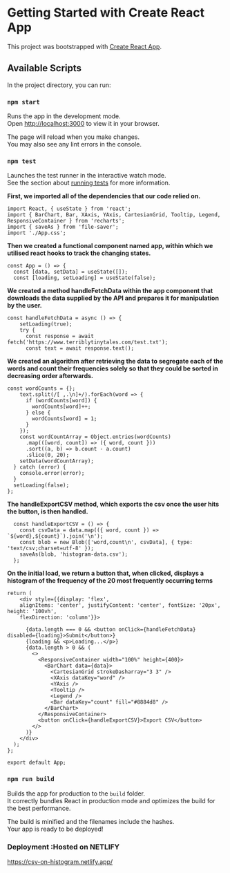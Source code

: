 # Getting Started with Create React App

This project was bootstrapped with [Create React App](https://github.com/facebook/create-react-app).

## Available Scripts

In the project directory, you can run:

### `npm start`

Runs the app in the development mode.\
Open [http://localhost:3000](http://localhost:3000) to view it in your browser.

The page will reload when you make changes.\
You may also see any lint errors in the console.

### `npm test`

Launches the test runner in the interactive watch mode.\
See the section about [running tests](https://facebook.github.io/create-react-app/docs/running-tests) for more information.

**First, we imported all of the dependencies that our code relied on.**


```
import React, { useState } from 'react';
import { BarChart, Bar, XAxis, YAxis, CartesianGrid, Tooltip, Legend, ResponsiveContainer } from 'recharts';
import { saveAs } from 'file-saver';
import './App.css';
```


**Then we created a functional component named app, within which we utilised react hooks to track the changing states.**


```
const App = () => {
  const [data, setData] = useState([]);
  const [loading, setLoading] = useState(false);
```


**We created a method handleFetchData within the app component that downloads the data supplied by the API and prepares it for manipulation by the user.**

```
const handleFetchData = async () => {
    setLoading(true);
    try {
      const response = await fetch('https://www.terriblytinytales.com/test.txt');
      const text = await response.text();
```


**We created an algorithm after retrieving the data to segregate each of the words and count their frequencies solely so that they could be sorted in decreasing order afterwards.**

  ```
const wordCounts = {};
      text.split(/[ ,.\n]+/).forEach(word => {
        if (wordCounts[word]) {
          wordCounts[word]++;
        } else {
          wordCounts[word] = 1;
        }
      });
      const wordCountArray = Object.entries(wordCounts)
        .map(([word, count]) => ({ word, count }))
        .sort((a, b) => b.count - a.count)
        .slice(0, 20);
      setData(wordCountArray);
    } catch (error) {
      console.error(error);
    }
    setLoading(false);
  };

```

**The handleExportCSV method, which exports the csv once the user hits the button, is then handled.**

```
  const handleExportCSV = () => {
    const csvData = data.map(({ word, count }) => `${word},${count}`).join('\n');
    const blob = new Blob(['word,count\n', csvData], { type: 'text/csv;charset=utf-8' });
    saveAs(blob, 'histogram-data.csv');
  };
```

**On the initial load, we return a button that, when clicked, displays a histogram of the frequency of the 20 most frequently occurring terms**

```
return (
    <div style={{display: 'flex', 
    alignItems: 'center', justifyContent: 'center', fontSize: '20px', height: '100vh',
    flexDirection: 'column'}}>

      {data.length === 0 && <button onClick={handleFetchData} disabled={loading}>Submit</button>}
      {loading && <p>Loading...</p>}
      {data.length > 0 && (
        <>
          <ResponsiveContainer width="100%" height={400}>
            <BarChart data={data}>
              <CartesianGrid strokeDasharray="3 3" />
              <XAxis dataKey="word" />
              <YAxis />
              <Tooltip />
              <Legend />
              <Bar dataKey="count" fill="#8884d8" />
            </BarChart>
          </ResponsiveContainer>
          <button onClick={handleExportCSV}>Export CSV</button>
        </>
      )}
    </div>
  );
};

export default App;

```
### `npm run build`

Builds the app for production to the `build` folder.\
It correctly bundles React in production mode and optimizes the build for the best performance.

The build is minified and the filenames include the hashes.\
Your app is ready to be deployed!


### Deployment :Hosted on NETLIFY
<!-- Host Link -->
https://csv-on-histogram.netlify.app/
